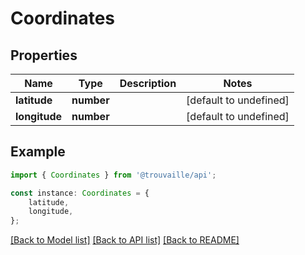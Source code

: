 # Coordinates


## Properties

Name | Type | Description | Notes
------------ | ------------- | ------------- | -------------
**latitude** | **number** |  | [default to undefined]
**longitude** | **number** |  | [default to undefined]

## Example

```typescript
import { Coordinates } from '@trouvaille/api';

const instance: Coordinates = {
    latitude,
    longitude,
};
```

[[Back to Model list]](../README.md#documentation-for-models) [[Back to API list]](../README.md#documentation-for-api-endpoints) [[Back to README]](../README.md)
